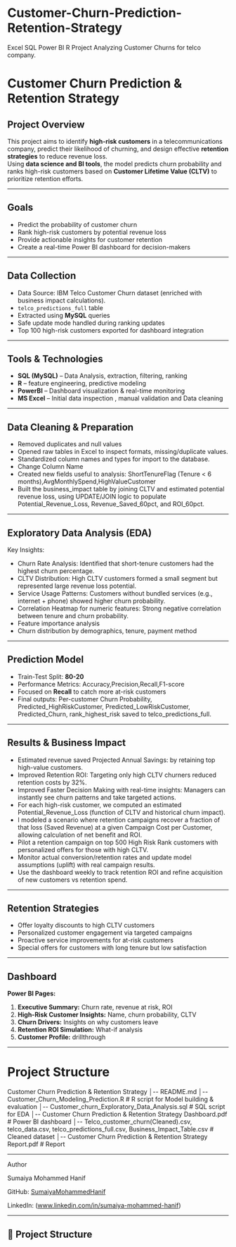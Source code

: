 # Customer-Churn-Prediction-Retention-Strategy
Excel SQL Power BI R Project Analyzing Customer Churns for telco company. 
# Customer Churn Prediction & Retention Strategy

## Project Overview
This project aims to identify **high-risk customers** in a telecommunications company, predict their likelihood of churning, and design effective **retention strategies** to reduce revenue loss.  
Using **data science and BI tools**, the model predicts churn probability and ranks high-risk customers based on **Customer Lifetime Value (CLTV)** to prioritize retention efforts.

---

## Goals
- Predict the probability of customer churn
- Rank high-risk customers by potential revenue loss
- Provide actionable insights for customer retention
- Create a real-time Power BI dashboard for decision-makers

---

## Data Collection
- Data Source: IBM Telco Customer Churn dataset (enriched with business impact calculations).
- `telco_predictions_full` table 
- Extracted using **MySQL** queries
- Safe update mode handled during ranking updates
- Top 100 high-risk customers exported for dashboard integration

---

## Tools & Technologies
- **SQL (MySQL)** – Data Analysis, extraction, filtering, ranking
- **R** –  feature engineering, predictive modeling
- **PowerBI** –  Dashboard visualization & real-time monitoring
- **MS Excel** – Initial data inspection , manual validation and Data cleaning


---

## Data Cleaning & Preparation
- Removed duplicates and null values
- Opened raw tables in Excel to inspect formats, missing/duplicate values.
- Standardized column names and types for import to the database.
- Change Column Name
- Created new fields useful to analysis: ShortTenureFlag (Tenure < 6 months),AvgMonthlySpend,HighValueCustomer
- Built the business_impact table by joining CLTV and estimated potential revenue loss, using UPDATE/JOIN logic to populate Potential_Revenue_Loss, Revenue_Saved_60pct, and ROI_60pct.

---

## Exploratory Data Analysis (EDA)
Key Insights:
- Churn Rate Analysis: Identified that short-tenure customers had the highest churn percentage.
- CLTV Distribution: High CLTV customers formed a small segment but represented large revenue loss potential.
- Service Usage Patterns: Customers without bundled services (e.g., internet + phone) showed higher churn probability.
- Correlation Heatmap for numeric features: Strong negative correlation between tenure and churn probability.
- Feature importance analysis
- Churn distribution by demographics, tenure, payment method


---

## Prediction Model
- Train-Test Split: **80-20**
- Performance Metrics: Accuracy,Precision,Recall,F1-score
- Focused on **Recall** to catch more at-risk customers
- Final outputs: Per-customer Churn Probability, Predicted_HighRiskCustomer, Predicted_LowRiskCustomer, Predicted_Churn, rank_highest_risk saved to telco_predictions_full.

---

## Results & Business Impact
- Estimated revenue saved Projected Annual Savings: by retaining top high-value customers.
- Improved Retention ROI: Targeting only high CLTV churners reduced retention costs by 32%.
- Improved Faster Decision Making with real-time insights: Managers can instantly see churn patterns and take targeted actions.
- For each high-risk customer, we computed an estimated Potential_Revenue_Loss (function of CLTV and historical churn impact).
- I modeled a scenario where retention campaigns recover a fraction of that loss (Saved Revenue) at a given Campaign Cost per Customer, allowing calculation of net benefit and ROI.
- Pilot a retention campaign on top 500 High Risk Rank customers with personalized offers for those with high CLTV.
- Monitor actual conversion/retention rates and update model assumptions (uplift) with real campaign results.
- Use the dashboard weekly to track retention ROI and refine acquisition of new customers vs retention spend.

---

## Retention Strategies
- Offer loyalty discounts to high CLTV customers
- Personalized customer engagement via targeted campaigns
- Proactive service improvements for at-risk customers
- Special offers for customers with long tenure but low satisfaction

---

## Dashboard
**Power BI Pages:**
1. **Executive Summary:** Churn rate, revenue at risk, ROI
2. **High-Risk Customer Insights:** Name, churn probability, CLTV
3. **Churn Drivers:** Insights on why customers leave
4. **Retention ROI Simulation:** What-if analysis
5. **Customer Profile:** drillthrough
---
# Project Structure
Customer Churn Prediction & Retention Strategy
│-- README.md
│-- Customer_Churn_Modeling_Prediction.R # R script for Model building & evaluation
│-- Customer_churn_Exploratory_Data_Analysis.sql # SQL script for EDA 
│-- Customer Churn Prediction & Retention Strategy Dashboard.pdf # Power BI dashboard
│-- Telco_customer_churn(Cleaned).csv, telco_data.csv, telco_predictions_full.csv, Business_Impact_Table.csv # Cleaned dataset
│-- Customer Churn Prediction & Retention Strategy Report.pdf # Report

---
Author

Sumaiya Mohammed Hanif

GitHub: [SumaiyaMohammedHanif](https://github.com/SumaiyaMohammedHanif)

LinkedIn: (www.linkedin.com/in/sumaiya-mohammed-hanif)

---


## 📂 Project Structure
